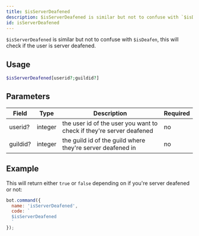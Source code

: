 ```yaml
---
title: $isServerDeafened 
description: $isServerDeafened is similar but not to confuse with `$isDeafen`, this will check if the user is server deafened.
id: isServerDeafened
---
```


`$isServerDeafened` is similar but not to confuse with `$isDeafen`, this will check if the user is server deafened.

## Usage

```php
$isServerDeafened[userid?;guildid?]
```

## Parameters 


| Field    | Type    | Description                                                          | Required |
| -------- | ------- | -------------------------------------------------------------------- | -------- |
| userid?  | integer | the user id of the user you want to check if they're server deafened | no       |
| guildid? | integer | the guild id of the guild where they're server deafened in           | no       |


## Example

This will return either `true` or `false` depending on if you're server deafened or not:

```javascript
bot.command({
  name: 'isServerDeafened',
  code: `
  $isServerDeafened
  `
});
```
